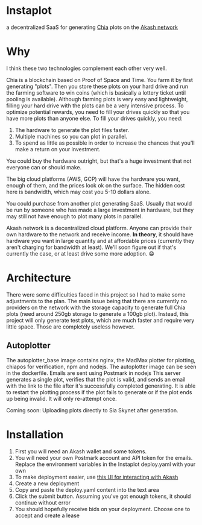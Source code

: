 # Instaplot
a decentralized SaaS for generating [Chia](https://github.com/Chia-Network/chia-blockchain) plots on the [Akash network](https://github.com/ovrclk/akash)

# Why
I think these two technologies complement each other very well. 

Chia is a blockchain based on Proof of Space and Time. You farm it by first generating "plots". Then you store these plots on your hard drive and run the farming software to win coins (which is basically a lottery ticket until pooling is available). Although farming plots is very easy and lightweight, filling your hard drive with the plots can be a very intensive process. To optimize potential rewards, you need to fill your drives quickly so that you have more plots than anyone else. To fill your drives quickly, you need:
1. The hardware to generate the plot files faster.
2. Multiple machines so you can plot in parallel.
3. To spend as little as possible in order to increase the chances that you'll make a return on your investment.

You could buy the hardware outright, but that's a huge investment that not everyone can or should make.

The big cloud platforms (AWS, GCP) will have the hardware you want, enough of them, and the prices look ok on the surface. The hidden cost here is bandwidth, which may cost you 5-10 dollars alone. 

You could purchase from another plot generating SaaS. Usually that would be run by someone who has made a large investment in hardware, but they may still not have enough to plot many plots in parallel. 

Akash network is a decentralized cloud platform. Anyone can provide their own hardware to the network and receive income. **In theory**, it should have hardware you want in large quantity and at affordable prices (currently they aren't charging for bandwidth at least). We'll soon figure out if that's currently the case, or at least drive some more adoption. 😁

# Architecture 
There were some difficulties faced in this project so I had to make some adjustments to the plan. The main issue being that there are currently no providers on the network with the storage capacity to generate full Chia plots (need around 250gb storage to generate a 100gb plot). Instead, this project will only generate test plots, which are much faster and require very little space. Those are completely useless however. 

## Autoplotter
The autoplotter_base image contains nginx, the MadMax plotter for plotting, chiapos for verification, npm and nodejs. The autoplotter image can be seen in the dockerfile. Emails are sent using Postmark in nodejs
This server generates a single plot, verifies that the plot is valid, and sends an email with the link to the file after it's successfully completed generating. It is able to restart the plotting process if the plot fails to generate or if the plot ends up being invalid. It will only re-attempt once. 

Coming soon: Uploading plots directly to Sia Skynet after generation. 


# Installation
1. First you will need an Akash wallet and some tokens. 
2. You will need your own Postmark account and API token for the emails. Replace the environment variables in the Instaplot deploy.yaml with your own
3. To make deployment easier, use [this UI for interacting with Akash](https://github.com/tombeynon/akash-deploy)
4. Create a new deployment
5. Copy and paste the deploy.yaml content into the text area
6. Click the submit button. Assuming you've got enough tokens, it should continue without error
7. You should hopefully receive bids on your deployment. Choose one to accept and create a lease
